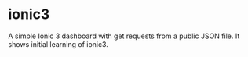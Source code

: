 # ionic3
A simple Ionic 3 dashboard with get requests from a public JSON file. It shows initial learning of ionic3.

